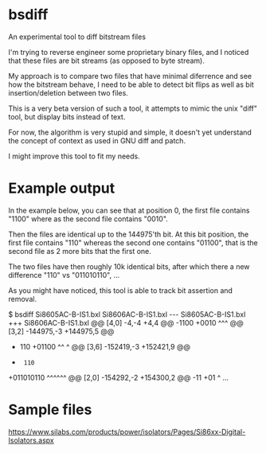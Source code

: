 # bsdiff
An experimental tool to diff bitstream files

I'm trying to reverse engineer some proprietary binary files, and I
noticed that these files are bit streams (as opposed to byte stream).

My approach is to compare two files that have minimal diferrence and
see how the bitstream behave, I need to be able to detect bit flips as
well as bit insertion/deletion between two files.

This is a very beta version of such a tool, it attempts to mimic the
unix "diff" tool, but display bits instead of text.

For now, the algorithm is very stupid and simple, it doesn't yet
understand the concept of context as used in GNU diff and patch.

I might improve this tool to fit my needs.

# Example output

In the example below, you can see that at position 0, the first file
contains "1100" where as the second file contains "0010".

Then the files are identical up to the 144975'th bit. At this bit
position, the first file contains "110" whereas the second one
contains "01100", that is the second file as 2 more bits that the
first one.

The two files have then roughly 10k identical bits, after which there
a new difference "110" vs "011010110", ...

As you might have noticed, this tool is able to track bit assertion
and removal.

  $ bsdiff Si8605AC-B-IS1.bxl Si8606AC-B-IS1.bxl
  --- Si8605AC-B-IS1.bxl
  +++ Si8606AC-B-IS1.bxl
  @@ [4,0] -4,-4 +4,4 @@
  -1100
  +0010
   ^^^
  @@ [3,2] -144975,-3 +144975,5 @@
  -  110
  +01100
   ^^ ^
  @@ [3,6] -152419,-3 +152421,9 @@
  -      110
  +011010110
   ^^^^^^
  @@ [2,0] -154292,-2 +154300,2 @@
  -11
  +01
   ^
  ...


# Sample files

https://www.silabs.com/products/power/isolators/Pages/Si86xx-Digital-Isolators.aspx

